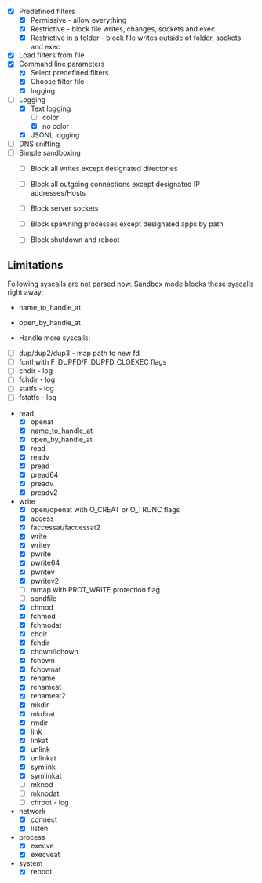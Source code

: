 
- [x] Predefined filters
    - [x] Permissive - allow everything
    - [x] Restrictive - block file writes, changes, sockets and exec
    - [x] Restrictive in a folder - block file writes outside of folder, sockets and exec
- [x] Load filters from file
- [x] Command line parameters
    - [x] Select predefined filters
    - [x] Choose filter file
    - [x] logging
- [ ] Logging
    - [x] Text logging 
        - [ ] color
        - [x] no color
    - [x] JSONL logging
- [ ] DNS sniffing
- [ ] Simple sandboxing
  - [ ] Block all writes except designated directories
  - [ ] Block all outgoing connections except designated IP addresses/Hosts
  - [ ] Block server sockets
  - [ ] Block spawning processes except designated apps by path
  - [ ] Block shutdown and reboot


## Limitations

Following syscalls are not parsed now. Sandbox mode blocks these syscalls right away:
 - name_to_handle_at
 - open_by_handle_at

 - Handle more syscalls:
  - [ ] dup/dup2/dup3 - map path to new fd
  - [ ] fcntl with F_DUPFD/F_DUPFD_CLOEXEC flags
  - [ ] chdir - log
  - [ ] fchdir - log
  - [ ] statfs - log
  - [ ] fstatfs - log
  - read
    - [x] openat
    - [x] name_to_handle_at
    - [x] open_by_handle_at
    - [x] read
    - [x] readv
    - [x] pread
    - [x] pread64
    - [x] preadv
    - [x] preadv2
  - write
    - [x] open/openat with O_CREAT or O_TRUNC flags
    - [x] access
    - [x] faccessat/faccessat2
    - [x] write
    - [x] writev
    - [x] pwrite
    - [x] pwrite64
    - [x] pwritev
    - [x] pwritev2
    - [ ] mmap with PROT_WRITE protection flag
    - [ ] sendfile
    - [x] chmod
    - [x] fchmod
    - [x] fchmodat
    - [x] chdir
    - [x] fchdir
    - [x] chown/lchown
    - [x] fchown
    - [x] fchownat
    - [x] rename
    - [x] renameat
    - [x] renameat2
    - [x] mkdir
    - [x] mkdirat
    - [x] rmdir
    - [x] link
    - [x] linkat
    - [x] unlink
    - [x] unlinkat
    - [x] symlink
    - [x] symlinkat
    - [ ] mknod
    - [ ] mknodat
    - [ ] chroot - log
  - network
    - [x] connect
    - [x] listen 
  - process
    - [x] execve
    - [x] execveat
  - system
    - [x] reboot